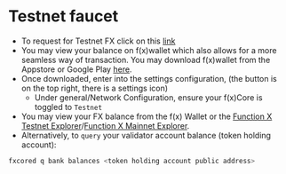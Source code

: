 # Testnet faucet

* To request for Testnet FX click on this [link](https://dhobyghaut-faucet.functionx.io/)
* You may view your balance on f(x)wallet which also allows for a more seamless way of transaction. You may download f(x)wallet from the Appstore or Google Play [here](https://download.functionx.io).
* Once downloaded, enter into the settings configuration, (the button is on the top right, there is a settings icon)
    * Under general/Network Configuration, ensure your f(x)Core is toggled to `Testnet`
* You may view your FX balance from the f(x) Wallet or the [Function X Testnet Explorer](https://dhobyghaut-explorer.functionx.io/)/[Function X Mainnet Explorer](https://explorer.functionx.io/).
* Alternatively, to `query` your validator account balance (token holding account):

```bash
fxcored q bank balances <token holding account public address>
```
